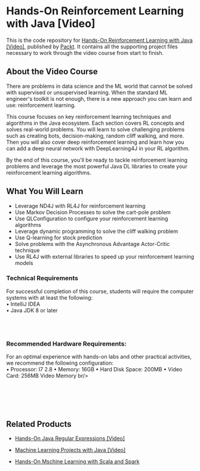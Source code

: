 # Hands-On Reinforcement Learning with Java [Video]
This is the code repository for [Hands-On Reinforcement Learning with Java [Video]](https://www.packtpub.com/data/hands-on-reinforcement-learning-with-java-video), published by [Packt](https://www.packtpub.com/?utm_source=github). It contains all the supporting project files necessary to work through the video course from start to finish.
## About the Video Course
There are problems in data science and the ML world that cannot be solved with supervised or unsupervised learning. When the standard ML engineer's toolkit is not enough, there is a new approach you can learn and use: reinforcement learning.

This course focuses on key reinforcement learning techniques and algorithms in the Java ecosystem. Each section covers RL concepts and solves real-world problems. You will learn to solve challenging problems such as creating bots, decision-making, random cliff walking, and more. Then you will also cover deep reinforcement learning and learn how you can add a deep neural network with DeepLearning4J in your RL algorithm.

By the end of this course, you'll be ready to tackle reinforcement learning problems and leverage the most powerful Java DL libraries to create your reinforcement learning algorithms.
<H2>What You Will Learn</H2>
<DIV class=book-info-will-learn-text>
<UL>
<LI>Leverage ND4J with RL4J for reinforcement learning
<LI>Use Markov Decision Processes to solve the cart-pole problem
<LI>Use QLConfiguration to configure your reinforcement learning algorithms
<LI>Leverage dynamic programming to solve the cliff walking problem
<LI>Use Q-learning for stock prediction
<LI>Solve problems with the Asynchronous Advantage Actor-Critic technique
<LI>Use RL4J with external libraries to speed up your reinforcement learning models
  </LI></UL></DIV>

### Technical Requirements
For successful completion of this course, students will require the computer systems with at least the following:<br/>
•	IntelliJ IDEA<br/>
•	Java JDK 8 or later<br/>


<br/><br/>
### Recommended Hardware Requirements:<br/>
For an optimal experience with hands-on labs and other practical activities, we recommend the following configuration:
<br/>
	•	Processor: I7 2.8
	•	Memory: 16GB
	•	Hard Disk Space: 200MB
	•	Video Card: 256MB Video Memory
br/>

<br/>

<br/><br/>

## Related Products
* [Hands-On Java Regular Expressions [Video]](https://www.packtpub.com/application-development/hands-java-regular-expressions-video)

* [Machine Learning Projects with Java [Video]](https://www.packtpub.com/big-data-and-business-intelligence/machine-learning-projects-java-video)

* [Hands-On Mschine Learning with Scala and Spark](https://www.packtpub.com/big-data-and-business-intelligence/hands-machine-learning-scala-and-spark-video)

